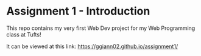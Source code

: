 # Assignment 1 - Introduction
This repo contains my very first Web Dev project for my Web Programming class at Tufts!

It can be viewed at this link: https://ggiann02.github.io/assignment1/

